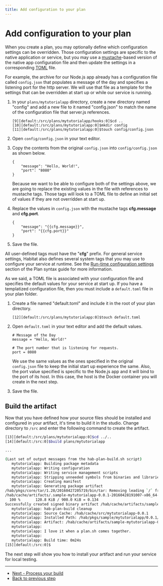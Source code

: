 ```yaml
---
title: Add configuration to your plan
---
```


# Add configuration to your plan
When you create a plan, you may optionally define which configuration settings can be overridden. Those configuration settings are specific to the native application or service, but you may use a [mustache](https://mustache.github.io/)-based version of the native app configuration file and then update the settings in a corresponding [TOML](https://github.com/toml-lang/toml) file.

For example, the archive for our Node.js app already has a configuration file called `config.json` that populates a message of the day and specifies a listening port for the http server. We will use that file as a template for the settings that can be overridden at start up or while our service is running.

1. In your `plans/mytutorialapp` directory, create a new directory named "config" and add a new file to it named "config.json" to match the name of the configuration file that server.js references.

       [9][default:/src/plans/mytutorialapp/hooks:0]$cd ..
       [10][default:/src/plans/mytutorialapp:0]$mkdir config
       [11][default:/src/plans/mytutorialapp:0]$touch config/config.json


2. Open `config/config.json` in your text editor.
3. Copy the contents from the original `config.json` into `config/config.json` as shown below.

       {
           "message": "Hello, World!",
           "port": "8080"
       }

    Because we want to be able to configure both of the settings above, we are going to replace the existing values in the file with references to mustache tags. Those tags will look to a TOML file to define an initial set of values if they are not overridden at start up.

4. Replace the values in `config.json` with the mustache tags **cfg.message** and **cfg.port**.

       {
           "message": "{{cfg.message}}",
           "port": "{{cfg.port}}"
       }

5. Save the file.

All user-defined tags must have the "**cfg**" prefix. For general service settings, Habitat also defines several system tags that you may use to configure your service at runtime. See the [Run-time configuration settings](/docs/plan-syntax#runtime-configuration-settings) section of the Plan syntax guide for more information.

As we said, a TOML file is associated with your configuration file and specifies the default values for your service at start up. If you have a templatized configuration file, then you must include a `default.toml` file in your plan folder.

1. Create a file named "default.toml" and include it in the root of your plan directory.

       [12][default:/src/plans/mytutorialapp:0]$touch default.toml

2. Open `default.toml` in your text editor and add the default values.

       # Message of the Day
       message = "Hello, World!"

       # The port number that is listening for requests.
       port = 8080

    We use the same values as the ones specified in the original `config.json` file to keep the initial start up experience the same. Also, the port value specified is specific to the Node.js app and it will bind to the port of its host. In this case, the host is the Docker container you will create in the next step.

3. Save the file.

## Build the artifact
Now that you have defined how your source files should be installed and configured in your artifact, it's time to build it in the studio. Change directory to `/src` and enter the following command to create the artifact.

~~~ bash
[13][default:/src/plans/mytutorialapp:0]$cd ../..
[14][default:/src:0]$build plans/mytutorialapp

...

(Last set of output messages from the hab-plan-build.sh script)
   mytutorialapp: Building package metadata
   mytutorialapp: Writing configuration
   mytutorialapp: Writing service management scripts
   mytutorialapp: Stripping unneeded symbols from binaries and libraries
   mytutorialapp: Creating manifest
   mytutorialapp: Generating package artifact
/hab/pkgs/core/tar/1.28/20160427205719/bin/tar: Removing leading `/` from member names
/hab/cache/artifacts/.sample-mytutorialapp-0.0.1-20160428191007-x86_64-linux.tar (1/1)
  100 %       120.8 KiB / 900.0 KiB = 0.134
Successfully created signed binary artifact /hab/cache/artifacts/sample-mytutorialapp-0.0.1-20160428191007-x86_64-linux.hart
   mytutorialapp: hab-plan-build cleanup
   mytutorialapp: Source Cache: /hab/cache/src/mytutorialapp-0.0.1
   mytutorialapp: Installed Path: /hab/pkgs/sample/mytutorialapp/0.0.1/20160428191007
   mytutorialapp: Artifact: /hab/cache/artifacts/sample-mytutorialapp-0.0.1-20160428191007-x86_64-linux.hart
   mytutorialapp:
   mytutorialapp: I love it when a plan.sh comes together.
   mytutorialapp:
   mytutorialapp: Build time: 0m24s
[15][default:/src:0]$
~~~

The next step will show you how to install your artifact and run your service for local testing.

<hr>
<ul class="main-content--button-nav">
  <li><a href="/tutorials/getting-started-process-build" class="button cta">Next - Process your build</a></li>
  <li><a href="/tutorials/getting-started-add-hooks/">Back to previous step</a></li>
</ul>
